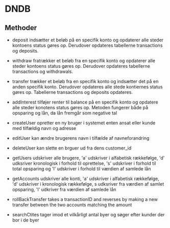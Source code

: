 # DNDB

## Methoder

* deposit indsætter et beløb på en specifik konto og opdaterer alle steder kontoens status gøres op.
Derudover opdateres tabellerne transactions og deposits.

* withdraw fratrækker et beløb fra en specifik konto og opdaterer alle steder kontoens status gøres op.
Derudover opdateres tabellerne transactions og withdrawals.

* transfer trækker et beløb fra en specifik konto og indsætter det på en anden specifik konto. 
Derudover opdateres alle stede kontiernes status gøres op.
Tabellerne transactions og deposits opdateres.

* addInterest tilføjer renter til balance på en specifik konto og opdatere alle steder konotens status gøres op. Metoden fungerer både på opsparing og lån, da lån fremgår som negative tal

* createUser opretter en ny bruger i systemet enten ansat eller kunde med tilfældig navn og adresse

* editUser kan ændre brugerens navn i tilfælde af navneforandring

* deleteUser kan slette en brguer ud fra dens customer_id

* getUsers udskriver alle brugere, 'a' udskriver i alfabetisk rækkefølge, 'd' udksriver kronologisk i forhold til oprettelse, 's' udskriver i forhold til total opsparing og 'l' udskriver i forhold til værdien af samlede lån

* getAccounts udskriver alle konti, 'a' udskriver i alfabetisk rækkefølge, 'd' udskriver i kronologisk rækkefølge, s udksriver fra værdien af samlet opsparing, 'l' udkriver fra værdien af samlede lån

* rollBackTransfer takes a transactionID and reverses by making a new transfer between the two accounts matching the amount

* searchCtites tager imod et vilkårligt antal byer og søger efter kunder der bor i de byer

